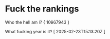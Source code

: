 # Fuck the rankings

Who the hell am I?
{ 10967943 }

What fucking year is it?
[ 2025-02-23T15:13:20Z ]

